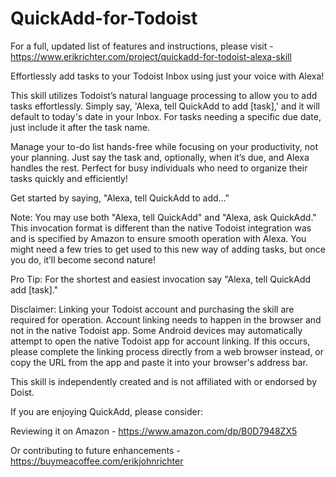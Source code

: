 # QuickAdd-for-Todoist
For a full, updated list of features and instructions, please visit - https://www.erikrichter.com/project/quickadd-for-todoist-alexa-skill

Effortlessly add tasks to your Todoist Inbox using just your voice with Alexa!

This skill utilizes Todoist’s natural language processing to allow you to add tasks effortlessly. Simply say, 'Alexa, tell QuickAdd to add [task],' and it will default to today's date in your Inbox. For tasks needing a specific due date, just include it after the task name.

Manage your to-do list hands-free while focusing on your productivity, not your planning. Just say the task and, optionally, when it’s due, and Alexa handles the rest. Perfect for busy individuals who need to organize their tasks quickly and efficiently!

Get started by saying, "Alexa, tell QuickAdd to add..."

Note: You may use both "Alexa, tell QuickAdd" and "Alexa, ask QuickAdd." This invocation format is different than the native Todoist integration was and is specified by Amazon to ensure smooth operation with Alexa. You might need a few tries to get used to this new way of adding tasks, but once you do, it’ll become second nature!

Pro Tip: For the shortest and easiest invocation say "Alexa, tell QuickAdd add [task]."

Disclaimer: Linking your Todoist account and purchasing the skill are required for operation. Account linking needs to happen in the browser and not in the native Todoist app. Some Android devices may automatically attempt to open the native Todoist app for account linking. If this occurs, please complete the linking process directly from a web browser instead, or copy the URL from the app and paste it into your browser's address bar.

This skill is independently created and is not affiliated with or endorsed by Doist.

If you are enjoying QuickAdd, please consider:

Reviewing it on Amazon - https://www.amazon.com/dp/B0D7948ZX5 

Or contributing to future enhancements - https://buymeacoffee.com/erikjohnrichter
